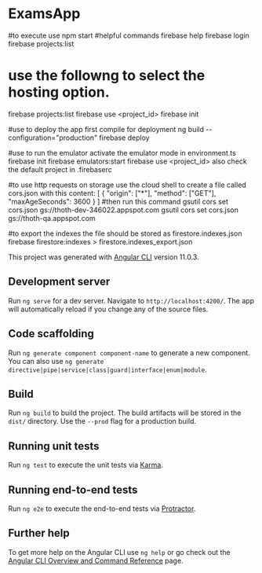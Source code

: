 # ExamsApp
#to execute use
npm start
#helpful commands
firebase help
firebase login
firebase projects:list  

# use the followng to select the hosting option.
firebase projects:list
firebase use <project_id>
firebase init


#use to deploy the app first compile for deployment
ng build --configuration="production"
firebase deploy



#use to run the emulator activate the emulator mode in environment.ts
firebase init
firebase emulators:start
firebase use <project_id>
also check the default project in .firebaserc


#to use http requests on storage use the cloud shell to create a file called cors.json with this content:
[
    {
      "origin": ["*"],
      "method": ["GET"],
      "maxAgeSeconds": 3600
    }
]
#then run this command 
gsutil cors set cors.json gs://thoth-dev-346022.appspot.com
gsutil cors set cors.json gs://thoth-qa.appspot.com

#to export the indexes the file should be stored as firestore.indexes.json
firebase firestore:indexes > firestore.indexes_export.json

This project was generated with [Angular CLI](https://github.com/angular/angular-cli) version 11.0.3.

## Development server

Run `ng serve` for a dev server. Navigate to `http://localhost:4200/`. The app will automatically reload if you change any of the source files.

## Code scaffolding

Run `ng generate component component-name` to generate a new component. You can also use `ng generate directive|pipe|service|class|guard|interface|enum|module`.

## Build

Run `ng build` to build the project. The build artifacts will be stored in the `dist/` directory. Use the `--prod` flag for a production build.

## Running unit tests

Run `ng test` to execute the unit tests via [Karma](https://karma-runner.github.io).

## Running end-to-end tests

Run `ng e2e` to execute the end-to-end tests via [Protractor](http://www.protractortest.org/).

## Further help

To get more help on the Angular CLI use `ng help` or go check out the [Angular CLI Overview and Command Reference](https://angular.io/cli) page.
